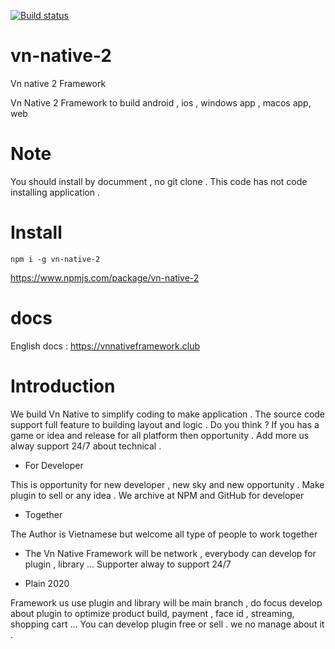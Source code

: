 [![Build status](https://ci.appveyor.com/api/projects/status/github/steveleetn91/vn-native-2?branch=master)](https://ci.appveyor.com/project/steveleetn91/vn-native-2)

# vn-native-2

Vn native 2 Framework

Vn Native 2 Framework to build android , ios , windows app , macos app, web

# Note 

You should install by documment , no git clone . This code has not code installing application . 



# Install 


<code>npm i -g vn-native-2</code>

https://www.npmjs.com/package/vn-native-2

# docs

English docs : https://vnnativeframework.club

# Introduction 


We build Vn Native to simplify coding to make application . The source code support full feature to building layout and logic . Do you think ? If you has a game or idea and release for all platform then opportunity . Add more us alway support 24/7 about technical . 

- For Developer 

This is opportunity for new developer , new sky and new opportunity . Make plugin to sell or any idea . We archive at NPM and GitHub for developer  

- Together

The Author is Vietnamese but welcome all type of people to work together 

- The Vn Native Framework will be network , everybody can develop for plugin , library ... Supporter alway to support 24/7 

- Plain 2020

Framework us use plugin and library will be main branch , do focus develop about plugin to optimize product build, payment , face id , streaming, shopping cart ...
You can develop plugin free or sell . we no manage about it .

